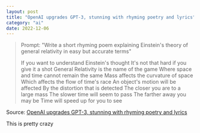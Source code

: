```yaml
---
layout: post
title: "OpenAI upgrades GPT-3, stunning with rhyming poetry and lyrics"
category: "ai"
date: 2022-12-06
---
```


> Prompt: "Write a short rhyming poem explaining Einstein's theory of general relativity in easy but accurate terms"
> 
> If you want to understand Einstein's thought
> It's not that hard if you give it a shot
> General Relativity is the name of the game
> Where space and time cannot remain the same
> Mass affects the curvature of space
> Which affects the flow of time's race
> An object's motion will be affected
> By the distortion that is detected
> The closer you are to a large mass
> The slower time will seem to pass
> The farther away you may be
> Time will speed up for you to see

Source: [OpenAI upgrades GPT-3, stunning with rhyming poetry and lyrics](https://arstechnica.com/information-technology/2022/11/openai-conquers-rhyming-poetry-with-new-gpt-3-update/)

This is pretty crazy
